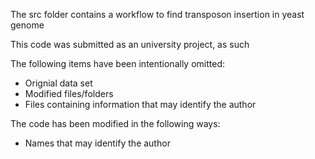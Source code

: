 The src folder contains a workflow to find transposon insertion in yeast genome

This code was submitted as an university project, as such

The following items have been intentionally omitted:
- Orignial data set
- Modified files/folders
- Files containing information that may identify the author

The code has been modified in the following ways:
- Names that may identify the author
